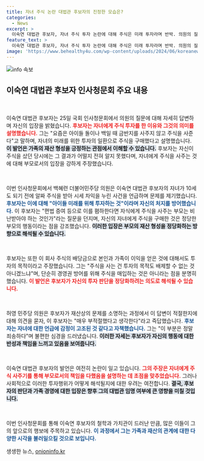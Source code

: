 ```yaml
---
title: 자녀 주식 논란 대법관 후보자의 진정한 모습은?
categories:
  - News
excerpt: >
  이숙연 대법관 후보자, 자녀 주식 투자 논란에 대해 주식은 미래 투자라며 반박. 의원의 질의에 사과와 함께 가족 경영권 방어를 위한 해명도 이어져. 클릭해 자세히 알아보세요!
feature_text: >
  이숙연 대법관 후보자, 자녀 주식 투자 논란에 대해 주식은 미래 투자라며 반박. 의원의 질의에 사과와 함께 가족 경영권 방어를 위한 해명도 이어져. 클릭해 자세히 알아보세요!
image: 'https://www.behealthy4u.com/wp-content/uploads/2024/06/koreanews.jpg'
---
```


<p><img src="https://www.behealthy4u.com/wp-content/uploads/2024/06/koreanews.jpg" alt="info 속보" /></p>

<h2 data-ke-size="size26">이숙연 대법관 후보자 인사청문회 주요 내용</h2>

<p data-ke-size="size16">&nbsp;</p>

<p>이숙연 대법관 후보자는 25일 국회 인사청문회에서 의원의 질문에 대해 자세히 답변하며 자신의 입장을 밝혔습니다. <b><span style="color: #ee2323;">후보자는 자녀에게 주식 투자를 한 이유와 그것의 의미를 설명했습니다.</span></b> 그는 "요즘은 아이들 돌이나 백일 때 금반지를 사주지 않고 주식을 사준다"고 말하며, 자녀의 미래를 위한 투자의 일환으로 주식을 구매했다고 설명했습니다. <b><span style="background-color: #21538527;">이 발언은 가족의 재산 형성을 긍정하는 관점에서 이해할 수 있습니다.</span></b> 후보자는 자신이 주식을 샀던 당시에는 그 결과가 어떨지 전혀 알지 못했다며, 자녀에게 주식을 사주는 것에 대해 부모로서의 입장을 강하게 주장했습니다.</p>

<p data-ke-size="size16">&nbsp;</p>

<p>이번 인사청문회에서 백혜련 더불어민주당 의원은 이숙연 대법관 후보자의 자녀가 10세도 되기 전에 알짜 주식을 받아 시세 차익을 누린 사건을 언급하며 문제를 제기했습니다. <b><span style="color: #1a5490;">후보자는 이에 대해 "아이들 미래를 위해 투자하는 것"이라며 자신의 처지를 방어했습니다.</span></b> 이 후보자는 "편법 증여 등으로 이를 폄하한다면 자식에게 주식을 사주는 부모는 비난받아야 하는 것인가"라는 질문을 던지며, 자신의 자녀에게 주식을 구매한 것은 정당한 부모의 행동이라는 점을 강조했습니다. <b><span style="background-color: #21538527;">이러한 입장은 부모의 재산 형성을 정당화하는 방향으로 해석될 수 있습니다.</span></b></p>

<p data-ke-size="size16">&nbsp;</p>

<p>후보자는 또한 이 회사 주식의 배당금으로 본인과 가족이 이익을 얻은 것에 대해서도 투자의 목적이라고 주장했습니다. 그는 "주식을 사는 건 투자의 목적도 배제할 수 없는 것 아니겠느냐"며, 단순히 경영권 방어를 위해 주식을 매입하는 것은 아니라는 점을 분명히 했습니다. <b><span style="color: #ee2323;">이 발언은 후보자가 자신의 투자 판단을 정당화하려는 의도로 해석될 수 있습니다.</span></b></p>

<p data-ke-size="size16">&nbsp;</p>

<p>허영 민주당 의원은 후보자가 재산상의 문제를 소명하는 과정에서 이 답변이 적절한지에 대해 의견을 묻자, 이 후보자는 "매우 부적절했다고 생각한다"라고 즉답했습니다. <b><span style="color: #1a5490;">후보자는 자녀에 대한 언급에 감정이 고조된 것 같다고 자책했습니다.</span></b> 그는 "이 부분은 정말 죄송하다"며 불편한 심경을 드러냈습니다. <b><span style="background-color: #21538527;">이러한 자세는 후보자가 자신의 행동에 대한 반성과 책임을 느끼고 있음을 보여줍니다.</span></b></p>

<p data-ke-size="size16">&nbsp;</p>

<p>이숙연 대법관 후보자의 발언은 여전히 논란이 일고 있습니다. <b><span style="color: #ee2323;">그의 주장은 자녀에게 주식 사주기를 통해 부모로서의 책임을 다했음을 설명하는 데 초점을 맞추었습니다.</span></b> 그러나 사회적으로 이러한 투자행위가 어떻게 해석될지에 대한 우려는 여전합니다. <b><span style="background-color: #21538527;">결국, 후보자의 판단과 가족 경영에 대한 입장은 향후 그의 대법관 임명 여부에 큰 영향을 미칠 것입니다.</span></b></p>

<p data-ke-size="size16">&nbsp;</p>

<p>이번 인사청문회를 통해 이숙연 후보자의 철학과 가치관이 드러난 만큼, 많은 이들이 그의 앞으로의 행보에 주목하고 있습니다. <b><span style="color: #1a5490;">이 과정에서 그는 가족과 재산의 관계에 대한 다양한 시각을 불러일으킬 것으로 보입니다.</span></b></p>
생생한 뉴스, <a href="https://onioninfo.kr" rel="dofollow">onioninfo.kr</a>


